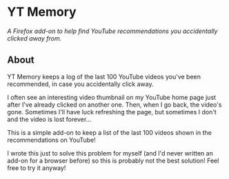 # YT Memory

*A Firefox add-on to help find YouTube recommendations you accidentally clicked away from.*

## About
YT Memory keeps a log of the last 100 YouTube videos you've been recommended, in case you accidentally click away.

I often see an interesting video thumbnail on my YouTube home page just after I've already clicked on another one. Then, when I go back, the video's gone. Sometimes I'll have luck refreshing the page, but sometimes I don't and the video is lost forever...

This is a simple add-on to keep a list of the last 100 videos shown in the recommendations on YouTube!

I wrote this just to solve this problem for myself (and I'd never written an add-on for a browser before) so this is probably not the best solution! Feel free to try it anyway!